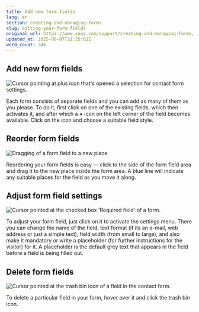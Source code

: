 ```yaml
---
title: Add new form fields
lang: en
section: creating-and-managing-forms
slug: editing-your-form-fields
original_url: https://www.voog.com/support/creating-and-managing-forms/editing-your-form-fields
updated_at: 2025-08-07T21:25:01Z
word_count: 346
---
```

## Add new form fields

![Cursor pointing at plus icon that's opened a selection for contact form settings.](https://media.voog.com/0000/0036/2183/photos/Adding_a_form_field_block.webp "Cursor pointing at plus icon that's opened a selection for contact form settings.")

Each form consists of separate fields and you can add as many of them as you please. To do it, first click on one of the existing fields, which then activates it, and after which a **+** icon on the left corner of the field becomes available. Click on the icon and choose a suitable field style.

## Reorder form fields

![Dragging of a form field to a new place.](https://media.voog.com/0000/0036/2183/photos/forms-3-2_block.png "Dragging of a form field to a new place.")

Reordering your form fields is easy — click to the side of the form field area and drag it to the new place inside the form area. A blue line will indicate any suitable places for the field as you move it along.

## Adjust form field settings

![Cursor pointed at the checked box 'Required field' of a form.](https://media.voog.com/0000/0036/2183/photos/Form_field_settings_block.webp "Cursor pointed at the checked box 'Required field' of a form.")

To adjust your form field, just click on it to activate the settings menu. There you can change the name of the field, text format (if its an e-mail, web address or just a simple text), field width (from small to large), and also make it mandatory or write a placeholder (for further instructions for the visitor) for it. A placeholder is the default grey text that appears in the field before a field is being filled out.

## Delete form fields

![Cursor pointed at the trash bin icon of a field in the contact form.](https://media.voog.com/0000/0036/2183/photos/Deleting_a_form_field_block.webp "Cursor pointed at the trash bin icon of a field in the contact form.")

To delete a particular field in your form, hover over it and click the trash bin icon.
